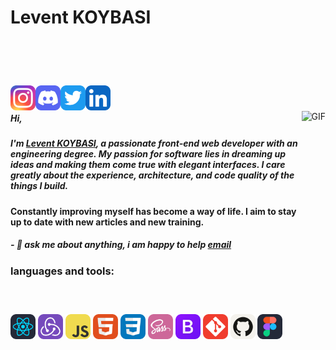 # Levent KOYBASI

# <br/>


<a href="https://www.instagram.com/leventkoybasi/">
<img align="left" alt="Levent's Instagram" width="40px" src="https://raw.githubusercontent.com/tandpfun/skill-icons/59059d9d1a2c092696dc66e00931cc1181a4ce1f/icons/Instagram.svg" />
</a>
<a href="https://discord.gg/Lacrimossa#5626">
<img align="left" alt="Levent's Discord" width="40px" src="https://raw.githubusercontent.com/tandpfun/skill-icons/59059d9d1a2c092696dc66e00931cc1181a4ce1f/icons/Discord.svg" />
</a>
<a href="https://twitter.com/leventkoybasi">
<img align="left" alt="Levent | Twitter" width="40px" src="https://raw.githubusercontent.com/tandpfun/skill-icons/59059d9d1a2c092696dc66e00931cc1181a4ce1f/icons/Twitter.svg" />
</a>
<a href="https://www.linkedin.com/in/leventkoybasi/">
<img align="left" alt="Levent's Linkedin" width="40px" src="https://raw.githubusercontent.com/tandpfun/skill-icons/59059d9d1a2c092696dc66e00931cc1181a4ce1f/icons/LinkedIn.svg" />
</a>

### <br/>



<img align="right" alt="GIF" src="https://github.com/abhisheknaiidu/abhisheknaiidu/blob/master/code.gif?raw=true" height="240" />

##### Hi, 

##### I'm [Levent KOYBASI](https://leventkoybasi.me/), a passionate front-end web developer with an engineering degree. My passion for software lies in dreaming up ideas and making them come true with elegant interfaces. I care greatly about the experience, architecture, and code quality of the things I build.

#### Constantly improving myself has become a way of life. I aim to stay up to date with new articles and new training.

##### -   💬 ask me about anything, i am happy to help [email](mailto:leventkoybasi@hotmail.com)

### **languages and tools:**
### <br/>

<code><img height="40" src="https://raw.githubusercontent.com/tandpfun/skill-icons/59059d9d1a2c092696dc66e00931cc1181a4ce1f/icons/React-Dark.svg"></code>
<code><img height="40" src="https://raw.githubusercontent.com/tandpfun/skill-icons/59059d9d1a2c092696dc66e00931cc1181a4ce1f/icons/Redux.svg"></code>
<code><img height="40" src="https://raw.githubusercontent.com/tandpfun/skill-icons/59059d9d1a2c092696dc66e00931cc1181a4ce1f/icons/JavaScript.svg"></code>
<code><img height="40" src="https://raw.githubusercontent.com/tandpfun/skill-icons/59059d9d1a2c092696dc66e00931cc1181a4ce1f/icons/HTML.svg"></code>
<code><img height="40" src="https://raw.githubusercontent.com/tandpfun/skill-icons/59059d9d1a2c092696dc66e00931cc1181a4ce1f/icons/CSS.svg"></code>
<code><img height="40" src="https://raw.githubusercontent.com/tandpfun/skill-icons/59059d9d1a2c092696dc66e00931cc1181a4ce1f/icons/Sass.svg"></code>
<code><img height="40" src="https://raw.githubusercontent.com/tandpfun/skill-icons/59059d9d1a2c092696dc66e00931cc1181a4ce1f/icons/Bootstrap.svg"></code>
<code><img height="40" src="https://raw.githubusercontent.com/tandpfun/skill-icons/59059d9d1a2c092696dc66e00931cc1181a4ce1f/icons/Git.svg"></code>
<code><img height="40" src="https://raw.githubusercontent.com/tandpfun/skill-icons/59059d9d1a2c092696dc66e00931cc1181a4ce1f/icons/Github-Light.svg"></code>
<code><img height="40" src="https://raw.githubusercontent.com/tandpfun/skill-icons/59059d9d1a2c092696dc66e00931cc1181a4ce1f/icons/Figma-Dark.svg"></code>
